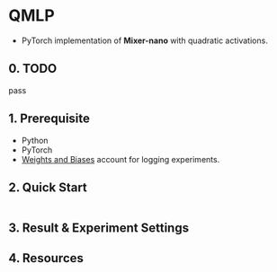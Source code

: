 # QMLP

- PyTorch implementation of **Mixer-nano** with quadratic activations.

## 0. TODO

pass

## 1. Prerequisite

- Python
- PyTorch
- [Weights and Biases](https://wandb.ai/site) account for logging experiments.

## 2. Quick Start

```shell

```

## 3. Result & Experiment Settings

<!-- You can find in [wandb](https://wandb.ai/ljjsalt/mlp_mixer?workspace=user-ljjsalt) -->

## 4. Resources